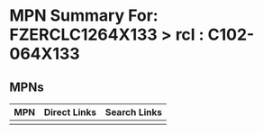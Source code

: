 



# MPN Summary For: FZERCLC1264X133 > rcl : C102-064X133

## MPNs
  

|MPN|Direct Links|Search Links|
| :--- | :--- | :--- |
||||
